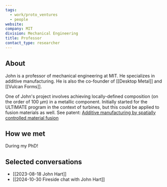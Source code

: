 ```yaml
---
tags:
  - work/proto_ventures
  - people
website: 
company: MIT
division: Mechanical Engineering
title: Professor
contact_type: researcher
---
```

## About

John is a professor of mechanical engineering at MIT. He specializes in additive manufacturing. He is also the co-founder of [[Desktop Metal]] and [[Vulcan Forms]].

One of John's project involves achieving locally-defined composition (on the order of 100 µm) in a metallic component. Initially started for the ULTIMATE program in the context of turbines, but this could be applied to fusion materials as well. See patent: [Additive manufacturing by spatially controlled material fusion](https://patents.google.com/patent/US11602792B2/en)

## How we met
During my PhD!
## Selected conversations
- [[2023-08-18 John Hart]]
- [[2024-10-30 Fireside chat with John Hart]]